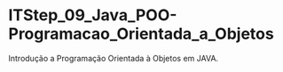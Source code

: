 # ITStep_09_Java_POO-Programacao_Orientada_a_Objetos
Introdução a  Programação Orientada à Objetos em JAVA.
